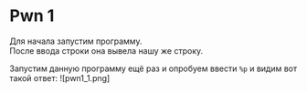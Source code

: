 # Pwn 1
Для начала запустим программу.\
После ввода строки она вывела нашу же строку.

Запустим данную программу ещё раз и опробуем ввести ```%p``` и видим вот такой ответ:
![pwn1_1.png]

